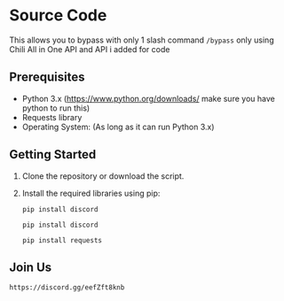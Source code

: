 # Source Code

This allows you to bypass with only 1 slash command `/bypass` only using Chili All in One API and API i added for code

## Prerequisites

- Python 3.x (https://www.python.org/downloads/ make sure you have python to run this)
- Requests library
- Operating System: (As long as it can run Python 3.x)

## Getting Started

1. Clone the repository or download the script.

2. Install the required libraries using pip:
   ```shell
   pip install discord
   ```

      ```shell
   pip install discord
   ```

      ```shell
   pip install requests
   ```

## Join Us

    https://discord.gg/eefZft8knb
